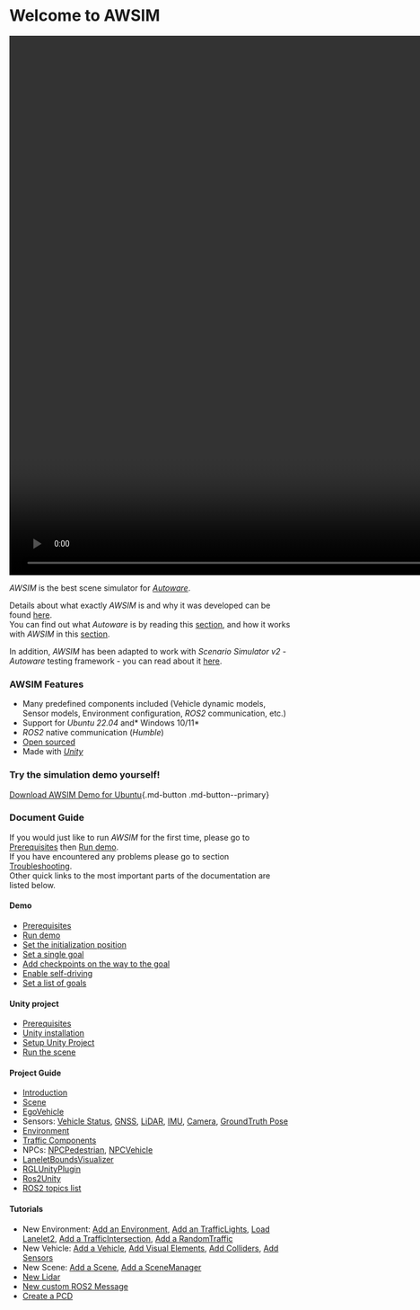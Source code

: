 # Welcome to AWSIM
<video width="1920" controls autoplay muted loop>
<source src="Introduction/AWSIM/awsim_video.mp4" type="video/mp4">
</video>

*AWSIM* is the best scene simulator for [*Autoware*](https://github.com/autowarefoundation/autoware).

Details about what exactly *AWSIM* is and why it was developed can be found [here](./Introduction/AWSIM/).<br> 
You can find out what *Autoware* is by reading this [section](./Introduction/Autoware/), and how it works with *AWSIM* in this [section](./Introduction/CombinationWithAutoware/).

In addition, *AWSIM* has been adapted to work with *Scenario Simulator v2* - *Autoware* testing framework - you can read about it [here](./Introduction/ConnectionWithScenarioSimulator/).

### AWSIM Features 

- Many predefined components included (Vehicle dynamic models, Sensor models, Environment configuration, *ROS2* communication, etc.)
- Support for *Ubuntu 22.04* and* Windows 10/11*
- *ROS2* native communication (*Humble*)
- [Open sourced](https://github.com/tier4/AWSIM)
- Made with [*Unity*](https://unity.com/)

### Try the simulation demo yourself!
[Download AWSIM Demo for Ubuntu](https://github.com/tier4/AWSIM/releases/download/v1.1.0/AWSIM_v1.1.0.zip){.md-button .md-button--primary}

### Document Guide
If you would just like to run *AWSIM* for the first time, please go to [Prerequisites](./UserGuide/Installation/Prerequisites/) then [Run demo](./UserGuide/Installation/RunDemo/).<br>
If you have encountered any problems please go to section [Troubleshooting](./DeveloperGuide/TroubleShooting/).<br>
Other quick links to the most important parts of the documentation are listed below.

#### Demo
- [Prerequisites](./UserGuide/Installation/Prerequisites/) 
- [Run demo](./UserGuide/Installation/RunDemo/) 
- [Set the initialization position](./UserGuide/FirstSteps/SetTheInitializationPosition/)
- [Set a single goal](./UserGuide/FirstSteps/SetASingleGoal/)
- [Add checkpoints on the way to the goal](./UserGuide/FirstSteps/AddCheckpointsOnTheWayToTheGoal/) 
- [Enable self-driving](./UserGuide/FirstSteps/EnableSelf-driving/) 
- [Set a list of goals](./UserGuide/FirstSteps/SetAListOfGoals/) 
  
#### Unity project
- [Prerequisites](./UserGuide/BuildFromSource/Prerequisites/)
- [Unity installation ](./UserGuide/BuildFromSource/UnityInstallation/)
- [Setup Unity Project](./UserGuide/BuildFromSource/SetupUnityProject/)
- [Run the scene](./UserGuide/BuildFromSource/RunTheScene/)

#### Project Guide
- [Introduction](./UserGuide/ProjectGuide/Introduction/)
- [Scene](./UserGuide/ProjectGuide/Components/Scene/)
- [EgoVehicle](./UserGuide/ProjectGuide/Components/EgoVehicle/EgoVehicle/)
- Sensors: [Vehicle Status](./UserGuide/ProjectGuide/Components/Sensors/VehicleStatus/), [GNSS](./UserGuide/ProjectGuide/Components/Sensors/Gnss/), [LiDAR](./UserGuide/ProjectGuide/Components/Sensors/Lidar/), [IMU](./UserGuide/ProjectGuide/Components/Sensors/Imu/), [Camera](./UserGuide/ProjectGuide/Components/Sensors/Camera/), [GroundTruth Pose](./UserGuide/ProjectGuide/Components/Sensors/GroundTruths/Pose/)
- [Environment](./UserGuide/ProjectGuide/Components/Environment/Environment/)
- [Traffic Components](./UserGuide/ProjectGuide/Components/Environment/TrafficComponents/)
- NPCs: [NPCPedestrian](./UserGuide/ProjectGuide/Components/NPCs/Pedestrian/), [NPCVehicle](./UserGuide/ProjectGuide/Components/NPCs/Vehicle/)
- [LaneletBoundsVisualizer](./UserGuide/ProjectGuide/Components/LaneletBoundsVisualizer/) 
- [RGLUnityPlugin](./UserGuide/ProjectGuide/ExternalLibraries/RGLUnityPlugin/)
- [Ros2Unity](./UserGuide/ProjectGuide/ExternalLibraries/Ros2Unity/)
- [ROS2 topics list](./UserGuide/ProjectGuide/Ros2TopicList/)

#### Tutorials
- New Environment: [Add an Environment](./DeveloperGuide/Tutorials/AddANewEnvironment/AddAnEnvironment/), [Add an TrafficLights](./DeveloperGuide/Tutorials/AddANewEnvironment/AddTrafficLights/), [Load Lanelet2](./DeveloperGuide/Tutorials/AddANewEnvironment/AddARandomTraffic/LoadItemsFromLanelet/), [Add a TrafficIntersection](./DeveloperGuide/Tutorials/AddANewEnvironment/AddARandomTraffic/AddATrafficIntersection/), [Add a RandomTraffic](./DeveloperGuide/Tutorials/AddANewEnvironment/AddARandomTraffic/AddARandomTraffic/)
- New Vehicle: [Add a Vehicle](./DeveloperGuide/Tutorials/AddANewVehicle/AddAVehicle/), [Add Visual Elements](./DeveloperGuide/Tutorials/AddANewVehicle/AddVisualElements/), [Add Colliders](./DeveloperGuide/Tutorials/AddANewVehicle/AddColliders/), [Add Sensors](./DeveloperGuide/Tutorials/AddANewVehicle/AddSensors/)
- New Scene: [Add a Scene](./DeveloperGuide/Tutorials/AddANewScene/AddAScene/), [Add a SceneManager](./DeveloperGuide/Tutorials/AddANewScene/AddASceneManager/)
- [New Lidar](./DeveloperGuide/Tutorials/AddANewLiDAR/)
- [New custom ROS2 Message](./DeveloperGuide/Tutorials/AddACustomROS2Message/)
- [Create a PCD](./DeveloperGuide/Tutorials/CreateAPCD/)
